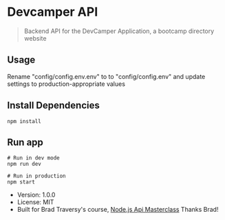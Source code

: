 # Devcamper API

> Backend API for the DevCamper Application, a bootcamp directory website

## Usage
Rename "config/config.env.env" to to "config/config.env" and update settings to production-appropriate values

## Install Dependencies
```
npm install
```

## Run app
```
# Run in dev mode
npm run dev

# Run in production
npm start
```

- Version: 1.0.0
- License: MIT
- Built for Brad Traversy's course, [Node.js Api Masterclass](https://www.udemy.com/course/nodejs-api-masterclass/) Thanks Brad!

